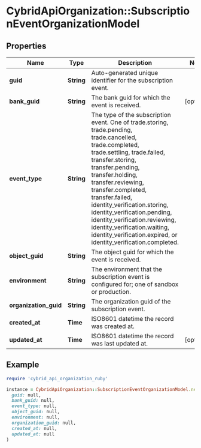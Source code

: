 # CybridApiOrganization::SubscriptionEventOrganizationModel

## Properties

| Name | Type | Description | Notes |
| ---- | ---- | ----------- | ----- |
| **guid** | **String** | Auto-generated unique identifier for the subscription event. |  |
| **bank_guid** | **String** | The bank guid for which the event is received. | [optional] |
| **event_type** | **String** | The type of the subscription event. One of trade.storing, trade.pending, trade.cancelled, trade.completed, trade.settling, trade.failed, transfer.storing, transfer.pending, transfer.holding, transfer.reviewing, transfer.completed, transfer.failed, identity_verification.storing, identity_verification.pending, identity_verification.reviewing, identity_verification.waiting, identity_verification.expired, or identity_verification.completed. |  |
| **object_guid** | **String** | The object guid for which the event is received. |  |
| **environment** | **String** | The environment that the subscription event is configured for; one of sandbox or production. |  |
| **organization_guid** | **String** | The organization guid of the subscription event. |  |
| **created_at** | **Time** | ISO8601 datetime the record was created at. |  |
| **updated_at** | **Time** | ISO8601 datetime the record was last updated at. | [optional] |

## Example

```ruby
require 'cybrid_api_organization_ruby'

instance = CybridApiOrganization::SubscriptionEventOrganizationModel.new(
  guid: null,
  bank_guid: null,
  event_type: null,
  object_guid: null,
  environment: null,
  organization_guid: null,
  created_at: null,
  updated_at: null
)
```

